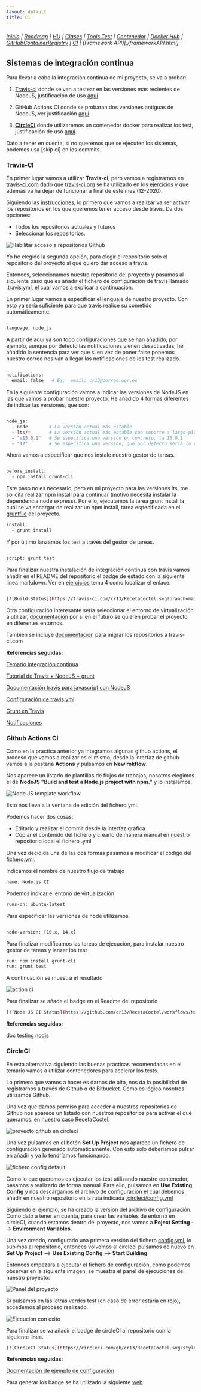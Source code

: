 ```yaml
---
layout: default
title: CI
---
```


###### [Inicio](./) | [Roadmap](./Roadmap.html) | [HU](./hu.html) | [Clases](./clases_desarrolladas) | [Tools Test](./aserciones_sis_pruebas.html) | [Contenedor](./contenedor.html) | [Docker Hub](./docker_hub.html) | [GitHubContainerRegistry](./githubcontainerregistry.html) | [CI](./ci.html) | (Framework API)[./frameworkAPI.html]


## Sistemas de integración continua

Para llevar a cabo la integración continua de mi proyecto, se va a probar:

1. [Travis-ci](https://travis-ci.com/) donde se van a testear en las versiones más recientes de NodeJS, justificación de uso [aquí](./ci.html#travisci)

2. GitHub Actions CI donde se probaran dos versiones antiguas de NodeJS, ver justificación [aquí](./ci.html#actionsci)

3. [**CircleCI**](https://circleci.com/) donde utilizaremos un contenedor docker para realizar los test, justificación de uso [aquí](./ci.html#circleci). 

Dato a tener en cuenta, si no queremos que se ejecuten los sistemas, podemos usa [skip ci] en los commits.

<a name="travisci"></a>

### Travis-CI

En primer lugar vamos a utilizar **Travis-ci**, pero vamos a registrarnos en [travis-ci.com](https://travis-ci.com/) dado que [travis-ci.org](https://travis-ci.org/) se ha utilizado en los [ejercicios](https://github.com/cr13/EjerciciosCC-20-21/blob/main/tema4.md) y que además va ha dejar de funcionar a final de este mes (12-2020).

Siguiendo las [instrucciones](https://travis-ci.com/getting_started), lo primero que vamos a realizar va ser activar los repositorios en los que queremos tener acceso desde travis. Da dos opciones:
- Todos los repositorios actuales y futuros
- Seleccionar los repositorios.

![Habilitar acceso a repositorios Github](./img/activar_repos_travis.png)

Yo he elegido la segunda opción, para elegir el repositorio solo el repositorio del proyecto al que quiero dar acceso a travis.

Entonces, seleccionamos nuestro repositorio del proyecto y pasamos al siguiente paso que es añadir el fichero de configuración de travis llamado [.travis.yml](https://github.com/cr13/RecetaCoctel/blob/main/.travis.yml), el cuál vamos a explicar a continuación.

En primer lugar vamos a especificar el lenguaje de nuestro proyecto. Con esto ya sería suficiente para que travis realice su cometido automáticamente.

```bash

language: node_js

``` 
A partir de aquí ya son todo configuraciones que se han añadido, por ejemplo, aunque por defecto las notificaciones vienen desactivadas, he añadido la sentencia para ver que si en vez de poner false ponemos nuestro correo nos van a llegar las notificaciones de los test realizado.

```bash

notifications:
  email: false   # Ej:  email: cr13@correo.ugr.es 
``` 
En la siguiente configuración vamos a indicar las versiones de NodeJS en las que vamos a probar nuestro proyecto. He añadido 4 formas diferentes de indicar las versiones, que son:

```bash

node_js:
  - node        # La versión actual más estable
  - lts/*       # La versión actual más estable con soporte a largo plazo
  - "v15.0.1"   # Se especifica una versión en concreto, la 15.0.1
  - "12"        # Se especifica una versión, que por defecto sería la versión 12 más actual estable lst 

``` 
Ahora vamos a especificar que nos instale nuestro gestor de tareas.

```bash

before_install:
  - npm install grunt-cli

``` 
Este paso no es necesario, pero en mi proyecto para las versiones lts, me solicita realizar npm install para continuar (motivo necesita instalar la dependencia node express). Por ello, ejecutamos la tarea grunt install la cuál se va encargar de realizar un npm install, tarea especificada en el [gruntfile](https://github.com/cr13/RecetaCoctel/blob/main/Gruntfile.js) del proyecto.

```bash
install:
  - grunt install
``` 
Y por último lanzamos los test a través del gestor de tareas.

```bash

script: grunt test

``` 

Para finalizar nuestra instalación de integración continua con travis vamos añadir en el README del repositorio el badge de estado con la siguiente linea markdown. Ver en [ejercicios](https://github.com/cr13/EjerciciosCC-20-21/blob/main/tema4.md) tema 4 como localizar el enlace. 

```bash

[![Build Status](https://travis-ci.com/cr13/RecetaCoctel.svg?branch=main)](https://travis-ci.com/cr13/RecetaCoctel)


``` 
Otra configuración interesante sería seleccionar el entorno de virtualización a utilizar, [documentación](https://docs.travis-ci.com/user/reference/overview/) por si en el futuro se quieren probar el proyecto en diferentes entornos.

También se incluye [documentación](https://docs.travis-ci.com/user/migrate/open-source-repository-migration) para migrar los repositorios a travis-ci.com

**Referencias seguidas:**

[Temario integración continua](http://jj.github.io/CC/documentos/temas/Integracion_continua)

[Tutorial de Travis + NodeJS + grunt](https://sites.google.com/site/practicadesarrollosoft/temario/continuous-integration/ci---travis)

[Documentación travis para javascript con NodeJS](https://docs.travis-ci.com/user/languages/javascript-with-nodejs/)

[Configuración de travis.yml](https://nodejs.medium.com/choosing-the-node-js-versions-for-your-ci-tests-hint-use-lts-89b67f68d7ca)

[Grunt en Travis](https://gist.github.com/travishorn/5869188)

[Notificaciones](https://docs.travis-ci.com/user/notifications/)

<a name="actionsci"></a>

### Github Actions CI

Como en la practica anterior ya integramos algunas github actions, el proceso que vamos a realizar es el mismo, desde la interfaz de github vamos a la pestaña **Actions** y pulsamos en **New rokflow**.

Nos aparece un listado de plantillas de flujos de trabajos, nosotros elegimos el de  **NodeJS "Build and test a Node.js project with npm."** y lo instalamos. 

![Node JS template workflow](./img/workflow_templates.png)

Esto nos lleva a la ventana de edición del fichero yml.

Podemos hacer dos cosas:
- Editarlo y realizar el commit desde la interfaz gráfica 
- Copiar el contenido del fichero y crearlo de manera manual en nuestro repositorio local el fichero .yml

Una vez decidida una de las dos formas pasamos a modificar el código del [fichero.yml](https://github.com/cr13/RecetaCoctel/blob/main/.github/workflows/node.js.yml). 

Indicamos el nombre de nuestro flujo de trabajo

```bash
name: Node.js CI
```
Podemos indicar el entono de virtualización 

```bash
runs-on: ubuntu-latest
```
Para especificar las versiones de node utilizamos.

```bash

node-version: [10.x, 14.x]

```
Para finalizar modificamos las tareas de ejecución, para instalar nuestro gestor de tareas y lanzar los test

```bash
run: npm install grunt-cli
run: grunt test
```

A continuación se muestra el resultado

![action ci](./img/actionsCi.png)


Para finalizar se añade el badge en el Readme del repositorio

```bash
[![Node JS CI Status](https://github.com/cr13/RecetaCoctel/workflows/Node.js%20CI/badge.svg)](https://github.com/cr13/RecetaCoctel/actions)
```

**Referencias seguidas:**

[doc testing nodjs](https://docs.github.com/en/free-pro-team@latest/actions/guides/building-and-testing-nodejs)


<a name="circleci"></a>

### CircleCI

En esta alternativa siguiendo las buenas prácticas recomendadas en el temario vamos a utilizar contenedores para acelerar los tests.

Lo primero que vamos a hacer es darnos de alta, nos da la posibilidad de registrarnos a través de Github o de Bitbucket. Como es lógico nosotros utilizamos Github.

Una vez que damos permiso para acceder a nuestros repositorios de Github nos aparece un listado con nuestros repositorios para activar el que queramos. en nuestro caso RecetaCoctel.

![proyecto github en circleci](./img/repos_github_circleci.png)

Una vez pulsamos en el botón **Set Up Project** nos aparece un fichero de configuración generado automáticamente. Con esto solo deberíamos pulsar en añadir y ya lo tendríamos funcionando.

![fichero config default](ficheroconfig_circleci.png)

Como lo que queremos es ejecutar los test utilizando nuestro contenedor, pasamos a realizarlo de forma manual. Para ello, pulsamos en **Use Existing Config** y nos descargamos el archivo de configuración el cual debemos añadir en nuestro repositorio en la ruta indicada [.circleci/config.yml](https://github.com/cr13/RecetaCoctel/blob/main/.circleci/config.yml)

Siguiendo el [ejemplo](https://circleci.com/docs/2.0/sample-config/), se ha creado la versión del archivo de configuración. Como dato a tener en cuenta, para crear las variables de entorno en circleCI, cuando estamos dentro del proyecto, nos vamos a **Poject Setting** --> **Environment Variables**.

Una vez creado, configurado una primera versión del fichero [config.yml](), lo subimos al repositorio, entonces volvemos al circleci pulsamos de nuevo en **Set Up Project** --> **Use Existing Config** --> **Start Building**

Entonces empezara a ejecutar el fichero de configuración, como podemos observar en la siguiente imagen, se muestra el panel de ejecuciones de nuestro proyecto:

![Panel del proyecto](./img/estado_circleci.png)

Si pulsamos en las letras verdes test (en caso de error estaría en rojo), accedemos al proceso realizado.

![Ejecucion con exito](./img/pasos_realizados_test_circleci.png)


Para finalizar se va añadir el badge de circleCI al repositorio con la siguiente linea.

```bash
[![CircleCI Status](https://circleci.com/gh/cr13/RecetaCoctel.svg?style=shield)](https://app.circleci.com/pipelines/github/cr13/RecetaCoctel?branch=main)
```

**Referencias seguidas:**

[Docmentación de ejemplo de configuración](https://circleci.com/docs/2.0/sample-config/)



Para generar los badge se ha utilizado la siguiente [web](https://shields.io/).


